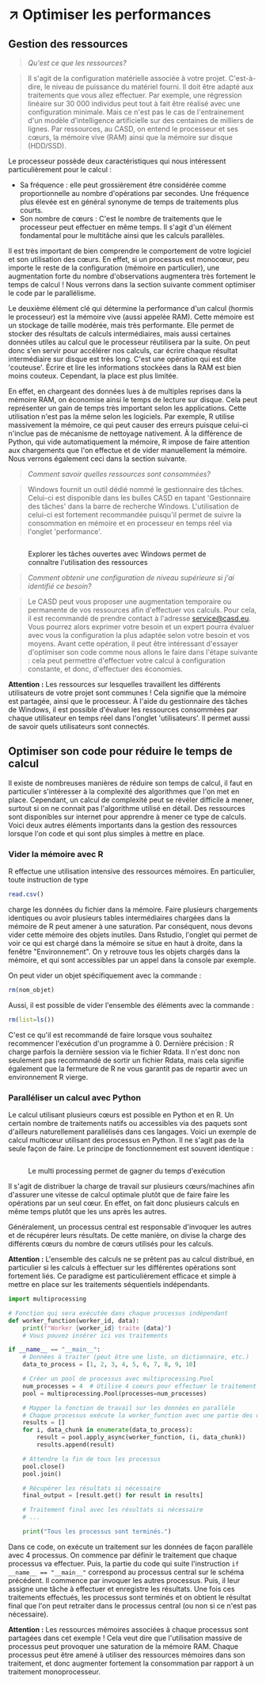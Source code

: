 # ↗ Optimiser les performances

## Gestion des ressources

> _Qu'est ce que les ressources?_

> Il s'agit de la configuration matérielle associée à votre projet. C'est-à-dire, le niveau de puissance du matériel fourni. Il doit être adapté aux traitements que vous allez effectuer. Par exemple, une régression linéaire sur 30 000 individus peut tout à fait être réalisé avec une configuration minimale. Mais ce n'est pas le cas de l'entrainement d'un modèle d'intelligence artificielle sur des centaines de milliers de lignes. Par ressources, au CASD, on entend le processeur et ses cœurs, la mémoire vive (RAM) ainsi que la mémoire sur disque (HDD/SSD).

Le processeur possède deux caractéristiques qui nous intéressent particulièrement pour le calcul :

* Sa fréquence : elle peut grossièrement être considérée comme proportionnelle au nombre d'opérations par secondes. Une fréquence plus élevée est en général synonyme de temps de traitements plus courts.
* Son nombre de cœurs : C'est le nombre de traitements que le processeur peut effectuer en même temps. Il s'agit d'un élément fondamental pour le multitâche ainsi que les calculs parallèles.

Il est très important de bien comprendre le comportement de votre logiciel et son utilisation des cœurs. En effet, si un processus est monocœur, peu importe le reste de la configuration (mémoire en particulier), une augmentation forte du nombre d'observations augmentera très fortement le temps de calcul ! Nous verrons dans la section suivante comment optimiser le code par le parallélisme.

Le deuxième élément clé qui détermine la performance d'un calcul (hormis le processeur) est la mémoire vive (aussi appelée RAM). Cette mémoire est un stockage de taille modérée, mais très performante. Elle permet de stocker des résultats de calculs intermédiaires, mais aussi certaines données utiles au calcul que le processeur réutilisera par la suite. On peut donc s'en servir pour accélérer nos calculs, car écrire chaque résultat intermédiaire sur disque est très long. C'est une opération qui est dite 'couteuse'. Écrire et lire les informations stockées dans la RAM est bien moins couteux. Cependant, la place est plus limitée.

En effet, en chargeant des données lues à de multiples reprises dans la mémoire RAM, on économise ainsi le temps de lecture sur disque. Cela peut représenter un gain de temps très important selon les applications. Cette utilisation n'est pas la même selon les logiciels. Par exemple, R utilise massivement la mémoire, ce qui peut causer des erreurs puisque celui-ci n'inclue pas de mécanisme de nettoyage nativement. À la différence de Python, qui vide automatiquement la mémoire, R impose de faire attention aux chargements que l'on effectue et de vider manuellement la mémoire. Nous verrons également ceci dans la section suivante.

> _Comment savoir quelles ressources sont consommées?_

> Windows fournit un outil dédié nommé le gestionnaire des tâches. Celui-ci est disponible dans les bulles CASD en tapant 'Gestionnaire des tâches' dans la barre de recherche Windows. L'utilisation de celui-ci est fortement recommandée puisqu'il permet de suivre la consommation en mémoire et en processeur en temps réel via l'onglet 'performance'.

<figure><img src="images/taskManager.png" alt=""><figcaption><p>Explorer les tâches ouvertes avec Windows permet de connaître l'utilisation des ressources</p></figcaption></figure>

> _Comment obtenir une configuration de niveau supérieure si j'ai identifié ce besoin?_

> Le CASD peut vous proposer une augmentation temporaire ou permanente de vos ressources afin d'effectuer vos calculs. Pour cela, il est recommandé de prendre contact à l'adresse service@casd.eu. Vous pourrez alors exprimer votre besoin et un expert pourra évaluer avec vous la configuration la plus adaptée selon votre besoin et vos moyens. Avant cette opération, il peut être intéressant d'essayer d'optimiser son code comme nous allons le faire dans l'étape suivante : cela peut permettre d'effectuer votre calcul à configuration constante, et donc, d'effectuer des économies.

**Attention :** Les ressources sur lesquelles travaillent les différents utilisateurs de votre projet sont communes ! Cela signifie que la mémoire est partagée, ainsi que le processeur. À l'aide du gestionnaire des tâches de Windows, il est possible d'évaluer les ressources consommées par chaque utilisateur en temps réel dans l'onglet 'utilisateurs'. Il permet aussi de savoir quels utilisateurs sont connectés.

## Optimiser son code pour réduire le temps de calcul

Il existe de nombreuses manières de réduire son temps de calcul, il faut en particulier s'intéresser à la complexité des algorithmes que l'on met en place. Cependant, un calcul de complexité peut se révéler difficile à mener, surtout si on ne connait pas l'algorithme utilisé en détail. Des ressources sont disponibles sur internet pour apprendre à mener ce type de calculs. Voici deux autres éléments importants dans la gestion des ressources lorsque l'on code et qui sont plus simples à mettre en place.

### Vider la mémoire avec R

R effectue une utilisation intensive des ressources mémoires. En particulier, toute instruction de type

```r
read.csv()
```

charge les données du fichier dans la mémoire. Faire plusieurs chargements identiques ou avoir plusieurs tables intermédiaires chargées dans la mémoire de R peut amener à une saturation. Par conséquent, nous devons vider cette mémoire des objets inutiles. Dans Rstudio, l'onglet qui permet de voir ce qui est chargé dans la mémoire se situe en haut à droite, dans la fenêtre "Environnement". On y retrouve tous les objets chargés dans la mémoire, et qui sont accessibles par un appel dans la console par exemple.

On peut vider un objet spécifiquement avec la commande :

```r
rm(nom_objet)
```

Aussi, il est possible de vider l'ensemble des éléments avec la commande :

```r
rm(list=ls())
```

C'est ce qu'il est recommandé de faire lorsque vous souhaitez recommencer l'exécution d'un programme à 0. Dernière précision : R charge parfois la dernière session via le fichier Rdata. Il n'est donc non seulement pas recommandé de sortir un fichier Rdata, mais cela signifie également que la fermeture de R ne vous garantit pas de repartir avec un environnement R vierge.

### Paralléliser un calcul avec Python

Le calcul utilisant plusieurs cœurs est possible en Python et en R. Un certain nombre de traitements natifs ou accessibles via des paquets sont d'ailleurs naturellement parallélisés dans ces langages. Voici un exemple de calcul multicœur utilisant des processus en Python. Il ne s'agit pas de la seule façon de faire. Le principe de fonctionnement est souvent identique :

<figure><img src="images/parallel.png" alt=""><figcaption><p>Le multi processing permet de gagner du temps d'exécution</p></figcaption></figure>

Il s'agit de distribuer la charge de travail sur plusieurs cœurs/machines afin d'assurer une vitesse de calcul optimale plutôt que de faire faire les opérations par un seul cœur. En effet, on fait donc plusieurs calculs en même temps plutôt que les uns après les autres.

Généralement, un processus central est responsable d'invoquer les autres et de récupérer leurs résultats. De cette manière, on divise la charge des différents cœurs du nombre de cœurs utilisés pour les calculs.

**Attention :** L'ensemble des calculs ne se prêtent pas au calcul distribué, en particulier si les calculs à effectuer sur les différentes opérations sont fortement liés. Ce paradigme est particulièrement efficace et simple à mettre en place sur les traitements séquentiels indépendants.

```python
import multiprocessing

# Fonction qui sera exécutée dans chaque processus indépendant
def worker_function(worker_id, data):
    print(f"Worker {worker_id} traite {data}")
    # Vous pouvez insérer ici vos traitements

if __name__ == "__main__":
    # Données à traiter (peut être une liste, un dictionnaire, etc.)
    data_to_process = [1, 2, 3, 4, 5, 6, 7, 8, 9, 10]

    # Créer un pool de processus avec multiprocessing.Pool
    num_processes = 4  # Utilise 4 coeurs pour effectuer le traitement
    pool = multiprocessing.Pool(processes=num_processes)

    # Mapper la fonction de travail sur les données en parallèle
    # Chaque processus exécute la worker_function avec une partie des données
    results = []
    for i, data_chunk in enumerate(data_to_process):
        result = pool.apply_async(worker_function, (i, data_chunk))
        results.append(result)

    # Attendre la fin de tous les processus
    pool.close()
    pool.join()

    # Récupérer les résultats si nécessaire
    final_output = [result.get() for result in results]

    # Traitement final avec les résultats si nécessaire
    # ...

    print("Tous les processus sont terminés.")

```

Dans ce code, on exécute un traitement sur les données de façon parallèle avec 4 processus. On commence par définir le traitement que chaque processus va effectuer. Puis, la partie du code qui suite l'instruction `if __name__ == "__main__"` correspond au processus central sur le schéma précédent. Il commence par invoquer les autres processus. Puis, il leur assigne une tâche à effectuer et enregistre les résultats. Une fois ces traitements effectués, les processus sont terminés et on obtient le résultat final que l'on peut retraiter dans le processus central (ou non si ce n'est pas nécessaire).

**Attention :** Les ressources mémoires associées à chaque processus sont partagées dans cet exemple ! Cela veut dire que l'utilisation massive de processus peut provoquer une saturation de la mémoire RAM. Chaque processus peut être amené à utiliser des ressources mémoires dans son traitement, et donc augmenter fortement la consommation par rapport à un traitement monoprocesseur.
